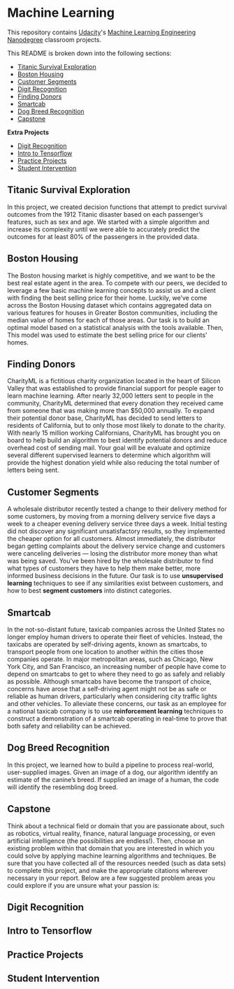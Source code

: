 # Machine Learning

This repository contains  [Udacity](https://www.udacity.com/)'s [Machine Learning Engineering Nanodegree](https://www.udacity.com/course/machine-learning-engineer-nanodegree--nd009t) classroom projects.

This README is broken down into the following sections:

- [Titanic Survival Exploration](#titanic-survival-exploration)
- [Boston Housing](#boston-housing)
- [Customer Segments](#customer-segments)
- [Digit Recognition](#digit-recognition)
- [Finding Donors](#finding-donors)
- [Smartcab](#Smartcab)
- [Dog Breed Recognition](#dog-breed-recognition)
- [Capstone](#capstone)


**Extra Projects** 
- [Digit Recognition](#digit-recognition)
- [Intro to Tensorflow](#Intro-to-tensorflow)
- [Practice Projects](#practce-project)
- [Student Intervention](#student-Intervention)

## Titanic Survival Exploration ##
In this project, we created decision functions that attempt to predict survival outcomes from the 1912 Titanic disaster based on each passenger’s features, such as sex and age. We started with a simple algorithm and increase its complexity until we were able to accurately predict the outcomes for at least 80% of the passengers in the provided data.

## Boston Housing ##
The Boston housing market is highly competitive, and we want to be the best real estate agent in the area. To compete with our peers, we decided to leverage a few basic machine learning concepts to assist us and a client with finding the best selling price for their home. Luckily, we’ve come across the Boston Housing dataset which contains aggregated data on various features for houses in Greater Boston communities, including the median value of homes for each of those areas. Our task is to build an optimal model based on a statistical analysis with the tools available. Then, This model was used to estimate the best selling price for our clients' homes.

## Finding Donors ##
CharityML is a fictitious charity organization located in the heart of Silicon Valley that was established to provide financial support for people eager to learn machine learning. After nearly 32,000 letters sent to people in the community, CharityML determined that every donation they received came from someone that was making more than $50,000 annually. To expand their potential donor base, CharityML has decided to send letters to residents of California, but to only those most likely to donate to the charity. With nearly 15 million working Californians, CharityML has brought you on board to help build an algorithm to best identify potential donors and reduce overhead cost of sending mail. Your goal will be evaluate and optimize several different supervised learners to determine which algorithm will provide the highest donation yield while also reducing the total number of letters being sent.

## Customer Segments ##
A wholesale distributor recently tested a change to their delivery method for some customers, by moving from a morning delivery service five days a week to a cheaper evening delivery service three days a week. Initial testing did not discover any significant unsatisfactory results, so they implemented the cheaper option for all customers. Almost immediately, the distributor began getting complaints about the delivery service change and customers were canceling deliveries — losing the distributor more money than what was being saved. You’ve been hired by the wholesale distributor to find what types of customers they have to help them make better, more informed business decisions in the future. Our task is to use **unsupervised learning** techniques to see if any similarities exist between customers, and how to best **segment customers** into distinct categories.

## Smartcab ##
In the not-so-distant future, taxicab companies across the United States no longer employ human drivers to operate their fleet of vehicles. Instead, the taxicabs are operated by self-driving agents, known as smartcabs, to transport people from one location to another within the cities those companies operate. In major metropolitan areas, such as Chicago, New York City, and San Francisco, an increasing number of people have come to depend on smartcabs to get to where they need to go as safely and reliably as possible. Although smartcabs have become the transport of choice, concerns have arose that a self-driving agent might not be as safe or reliable as human drivers, particularly when considering city traffic lights and other vehicles. To alleviate these concerns, our task as an employee for a national taxicab company is to use **reinforcement learning** techniques to construct a demonstration of a smartcab operating in real-time to prove that both safety and reliability can be achieved.
## Dog Breed Recognition ##
In this project, we learned how to build a pipeline to process real-world, user-supplied images. Given an image of a dog, our algorithm  identify an estimate of the canine’s breed. If supplied an image of a human, the code will identify the resembling dog breed.
## Capstone ##
Think about a technical field or domain that you are passionate about, such as robotics, virtual reality, finance, natural language processing, or even artificial intelligence (the possibilities are endless!). Then, choose an existing problem within that domain that you are interested in which you could solve by applying machine learning algorithms and techniques. Be sure that you have collected all of the resources needed (such as data sets) to complete this project, and make the appropriate citations wherever necessary in your report. Below are a few suggested problem areas you could explore if you are unsure what your passion is:

## Digit Recognition ##
## Intro to Tensorflow ##
## Practice Projects ##
## Student Intervention ##
